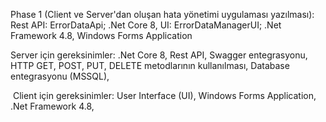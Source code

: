 Phase 1 (Client ve Server'dan oluşan hata yönetimi uygulaması yazılması):
  Rest API: ErrorDataApi; .Net Core 8​,
  UI: ErrorDataManagerUI; .Net Framework 4.8, Windows Forms Application

  Server için gereksinimler:​ 
    .Net Core 8​,
    Rest API​,
    Swagger entegrasyonu​,
    HTTP GET, POST, PUT, DELETE metodlarının kullanılması​,
    Database entegrasyonu (MSSQL)​,

​  Client için gereksinimler:​
    User Interface (UI)​,
    Windows Forms Application​,
    .Net Framework 4.8,
